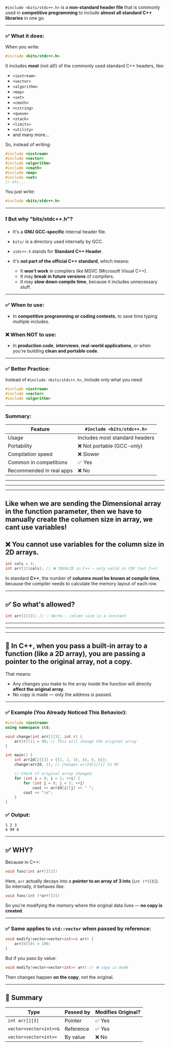 `#include <bits/stdc++.h>` is a **non-standard header file** that is commonly used in **competitive programming** to include **almost all standard C++ libraries** in one go.

---

### ✅ What it does:

When you write:

```cpp
#include <bits/stdc++.h>
```

It includes **most** (not all!) of the commonly used standard C++ headers, like:

* `<iostream>`
* `<vector>`
* `<algorithm>`
* `<map>`
* `<set>`
* `<cmath>`
* `<cstring>`
* `<queue>`
* `<stack>`
* `<limits>`
* `<utility>`
* and many more...

So, instead of writing:

```cpp
#include <iostream>
#include <vector>
#include <algorithm>
#include <cmath>
#include <map>
#include <set>
// etc...
```

You just write:

```cpp
#include <bits/stdc++.h>
```

---

### ❗ But why **"bits/stdc++.h"**?

* It's a **GNU GCC-specific** internal header file.
* `bits/` is a directory used internally by GCC.
* `stdc++.h` stands for **Standard C++ Header**.
* It's **not part of the official C++ standard**, which means:

  * It **won’t work** in compilers like MSVC (Microsoft Visual C++).
  * It may **break in future versions** of compilers.
  * It may **slow down compile time**, because it includes unnecessary stuff.

---

### ✅ When to use:

* In **competitive programming or coding contests**, to save time typing multiple includes.

### ❌ When NOT to use:

* In **production code**, **interviews**, **real-world applications**, or when you're building **clean and portable code**.

---

### ✅ Better Practice:

Instead of `#include <bits/stdc++.h>`, include only what you need:

```cpp
#include <iostream>
#include <vector>
#include <algorithm>
```

---

### Summary:

| Feature                  | `#include <bits/stdc++.h>`     |
| ------------------------ | ------------------------------ |
| Usage                    | Includes most standard headers |
| Portability              | ❌ Not portable (GCC-only)      |
| Compilation speed        | ❌ Slower                       |
| Common in competitions   | ✅ Yes                          |
| Recommended in real apps | ❌ No                           |



---
---
---



## Like when we are sending the Dimensional array in the function parameter, then we have to manually create the columen size in array, we cant use variables!

## ❌ You **cannot use variables for the column size** in 2D arrays.

```cpp
int cols = 3;
int arr[2][cols]; // ❌ INVALID in C++ — only valid in C99 (not C++)
```

In standard **C++**, the number of **columns must be known at compile time**, because the compiler needs to calculate the memory layout of each row.

---

## ✅ So what's allowed?

```cpp
int arr[2][3]; // ✅ Works — column size is a constant
```


---
---
---

## 🔑 In C++, when you pass a built-in array to a function (like a 2D array), **you are passing a pointer to the original array**, **not a copy**.

That means:

* Any changes you make to the array inside the function will directly **affect the original array**.
* No copy is made — only the address is passed.

---

### ✅ Example (You Already Noticed This Behavior):

```cpp
#include <iostream>
using namespace std;

void change(int arr[][3], int r) {
    arr[r][1] = 99; // This will change the original array
}

int main() {
    int arr2d[2][3] = {{1, 2, 3}, {4, 5, 6}};
    change(arr2d, 1); // changes arr2d[1][1] to 99

    // Check if original array changed
    for (int i = 0; i < 2; ++i) {
        for (int j = 0; j < 3; ++j)
            cout << arr2d[i][j] << " ";
        cout << "\n";
    }
}
```

### ✅ Output:

```
1 2 3
4 99 6
```

---

## ✅ WHY?

Because in C++:

```cpp
void func(int arr[][3])
```

Here, `arr` actually decays into a **pointer to an array of 3 ints** (`int (*)[3]`). So internally, it behaves like:

```cpp
void func(int (*arr)[3])
```

So you're modifying the memory where the original data lives — **no copy is created**.

---

### ✅ Same applies to `std::vector` when passed by reference:

```cpp
void modify(vector<vector<int>>& arr) {
    arr[0][0] = 100;
}
```

But if you pass by value:

```cpp
void modify(vector<vector<int>> arr) // ❌ copy is made
```

Then changes happen **on the copy**, not the original.

---

## 🧠 Summary

| Type                   | Passed by | Modifies Original? |
| ---------------------- | --------- | ------------------ |
| `int arr[][3]`         | Pointer   | ✅ Yes              |
| `vector<vector<int>>&` | Reference | ✅ Yes              |
| `vector<vector<int>>`  | By value  | ❌ No               |
